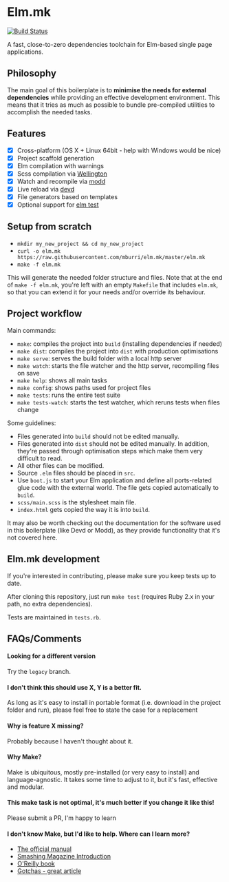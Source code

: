 # Elm.mk

[![Build Status](https://travis-ci.org/mburri/elm.mk.svg?branch=master)](https://travis-ci.org/mburri/elm.mk)

A fast, close-to-zero dependencies toolchain for Elm-based single page applications.

## Philosophy

The main goal of this boilerplate is to **minimise the needs for external dependencies** while providing an effective
development environment. This means that it tries as much as possible to bundle pre-compiled utilities to accomplish the needed tasks.

## Features

- [x] Cross-platform (OS X + Linux 64bit - help with Windows would be nice)
- [x] Project scaffold generation
- [x] Elm compilation with warnings
- [x] Scss compilation via [Wellington](https://github.com/wellington/wellington)
- [x] Watch and recompile via [modd](https://github.com/cortesi/modd)
- [x] Live reload via [devd](https://github.com/cortesi/devd)
- [x] File generators based on templates
- [x] Optional support for [elm test](https://github.com/elm-explorations/test)

## Setup from scratch

- `mkdir my_new_project && cd my_new_project`
- `curl -o elm.mk https://raw.githubusercontent.com/mburri/elm.mk/master/elm.mk`
- `make -f elm.mk`

This will generate the needed folder structure and files. Note that at the end of `make -f elm.mk`, you're left with
an empty `Makefile` that includes `elm.mk`, so that you can extend it for your needs and/or override its behaviour.

## Project workflow

Main commands:

- `make`: compiles the project into `build` (installing dependencies if needed)
- `make dist`: compiles the project into `dist` with production optimisations
- `make serve`: serves the build folder with a local http server
- `make watch`: starts the file watcher and the http server, recompiling files on save
- `make help`: shows all main tasks
- `make config`: shows paths used for project files
- `make tests`: runs the entire test suite
- `make tests-watch`: starts the test watcher, which reruns tests when files change

Some guidelines:

- Files generated into `build` should not be edited manually.
- Files generated into `dist` should not be edited manually. In addition, they're passed through optimisation steps which make them very difficult to read.
- All other files can be modified.
- Source `.elm` files should be placed in `src`.
- Use `boot.js` to start your Elm application and define all ports-related glue code with the external world. The file gets copied automatically to `build`.
- `scss/main.scss` is the stylesheet main file.
- `index.html` gets copied the way it is into `build`.

It may also be worth checking out the documentation for the software used in this boilerplate (like Devd or Modd), as they provide functionality that it's not covered here.

## Elm.mk development

If you're interested in contributing, please make sure you keep tests up to date.

After cloning this repository, just run `make test` (requires Ruby 2.x in your path, no extra dependencies).

Tests are maintained in `tests.rb`.

## FAQs/Comments

#### Looking for a different version

Try the `legacy` branch.

#### I don't think this should use X, Y is a better fit.
As long as it's easy to install in portable format (i.e. download in the project folder and run), please feel free to state the case for a replacement

#### Why is feature X missing?
Probably because I haven't thought about it.

#### Why Make?
Make is ubiquitous, mostly pre-installed (or very easy to install) and language-agnostic. It takes some time to adjust to it, but it's fast, effective and modular.

#### This make task is not optimal, it's much better if you change it like this!
Please submit a PR, I'm happy to learn

#### I don't know Make, but I'd like to help. Where can I learn more?

- [The official manual](https://www.gnu.org/software/make/manual/)
- [Smashing Magazine Introduction](https://www.smashingmagazine.com/2015/10/building-web-applications-with-make/)
- [O'Reilly book](http://shop.oreilly.com/product/9780596006105.do)
- [Gotchas - great article](http://gromnitsky.users.sourceforge.net/articles/notes-for-new-make-users/)

